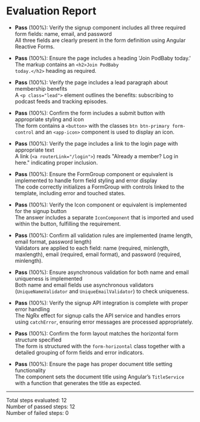 # Evaluation Report

- **Pass** (100%): Verify the signup component includes all three required form fields: name, email, and password  
  All three fields are clearly present in the form definition using Angular Reactive Forms.

- **Pass** (100%): Ensure the page includes a heading 'Join PodBaby today.'  
  The markup contains an <code>&lt;h2&gt;Join PodBaby today.&lt;/h2&gt;</code> heading as required.

- **Pass** (100%): Verify the page includes a lead paragraph about membership benefits  
  A <code>&lt;p class="lead"&gt;</code> element outlines the benefits: subscribing to podcast feeds and tracking episodes.

- **Pass** (100%): Confirm the form includes a submit button with appropriate styling and icon  
  The form contains a <code>&lt;button&gt;</code> with the classes <code>btn btn-primary form-control</code> and an <code>&lt;app-icon&gt;</code> component is used to display an icon.

- **Pass** (100%): Verify the page includes a link to the login page with appropriate text  
  A link (<code>&lt;a routerLink="/login"&gt;</code>) reads "Already a member? Log in here." indicating proper inclusion.

- **Pass** (100%): Ensure the FormGroup component or equivalent is implemented to handle form field styling and error display  
  The code correctly initializes a FormGroup with controls linked to the template, including error and touched states.

- **Pass** (100%): Verify the Icon component or equivalent is implemented for the signup button  
  The answer includes a separate <code>IconComponent</code> that is imported and used within the button, fulfilling the requirement.

- **Pass** (100%): Confirm all validation rules are implemented (name length, email format, password length)  
  Validators are applied to each field: name (required, minlength, maxlength), email (required, email format), and password (required, minlength).

- **Pass** (100%): Ensure asynchronous validation for both name and email uniqueness is implemented  
  Both name and email fields use asynchronous validators (<code>UniqueNameValidator</code> and <code>UniqueEmailValidator</code>) to check uniqueness.

- **Pass** (100%): Verify the signup API integration is complete with proper error handling  
  The NgRx effect for signup calls the API service and handles errors using <code>catchError</code>, ensuring error messages are processed appropriately.

- **Pass** (100%): Confirm the form layout matches the horizontal form structure specified  
  The form is structured with the <code>form-horizontal</code> class together with a detailed grouping of form fields and error indicators.

- **Pass** (100%): Ensure the page has proper document title setting functionality  
  The component sets the document title using Angular’s <code>TitleService</code> with a function that generates the title as expected.

---

Total steps evaluated: 12  
Number of passed steps: 12  
Number of failed steps: 0